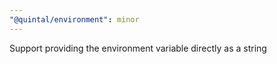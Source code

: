 ```yaml
---
"@quintal/environment": minor
---
```


Support providing the environment variable directly as a string
